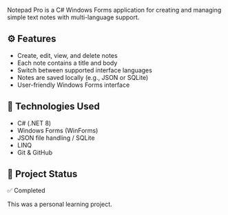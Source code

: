 Notepad Pro is a C# Windows Forms application for creating and managing simple text notes with multi-language support.

⚙️ **Features**
---
- Create, edit, view, and delete notes  
- Each note contains a title and body  
- Switch between supported interface languages  
- Notes are saved locally (e.g., JSON or SQLite)  
- User-friendly Windows Forms interface  

🧰 **Technologies Used**
---
- C# (.NET 8)  
- Windows Forms (WinForms)  
- JSON file handling / SQLite  
- LINQ  
- Git & GitHub  

📌 **Project Status**
---
✅ Completed  

This was a personal learning project.
